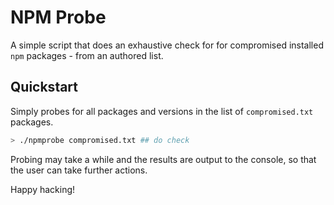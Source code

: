 NPM Probe
=========

A simple script that does an exhaustive check for for compromised installed
`npm` packages - from an authored list.

## Quickstart

Simply probes for all packages and versions in the list of `compromised.txt`
packages.

```sh
> ./npmprobe compromised.txt ## do check
```

Probing may take a while and the results are output to the console, so that the
user can take further actions.

Happy hacking!